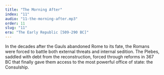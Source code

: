```yaml
---
title: "The Morning After"
index: "11"
audio: "11-the-morning-after.mp3"
order: 11
slug: "11"
era: "The Early Republic [509-290 BC]"
---
```


In the decades after the Gauls abandoned Rome to its fate, the Romans were forced to battle both external threats and internal sedition. The Plebes, saddled with debt from the reconstruction, forced through reforms in 367 BC that finally gave them access to the most powerful office of state: the Consulship.


